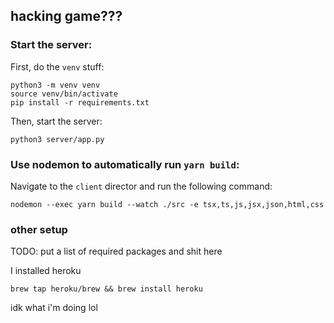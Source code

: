 ## hacking game???

### Start the server:

First, do the `venv` stuff:

```
python3 -m venv venv
source venv/bin/activate
pip install -r requirements.txt
```

Then, start the server:

```
python3 server/app.py
```

### Use nodemon to automatically run `yarn build`:

Navigate to the `client` director and run the following command:

```
nodemon --exec yarn build --watch ./src -e tsx,ts,js,jsx,json,html,css
```

### other setup

TODO: put a list of required packages and shit here

I installed heroku
```
brew tap heroku/brew && brew install heroku
```

idk what i'm doing lol